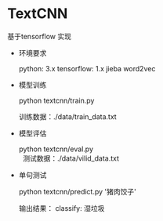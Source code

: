# TextCNN
基于tensorflow 实现


- 环境要求

    python: 3.x 
    tensorflow: 1.x
    jieba
    word2vec
 

- 模型训练

    python textcnn/train.py 
    
    训练数据：./data/train_data.txt
        
    
- 模型评估
    
    python textcnn/eval.py 
    
    测试数据：./data/vilid_data.txt


- 单句测试

    python textcnn/predict.py '猪肉饺子'
    
    输出结果：
        classify: 湿垃圾
        
        
        
